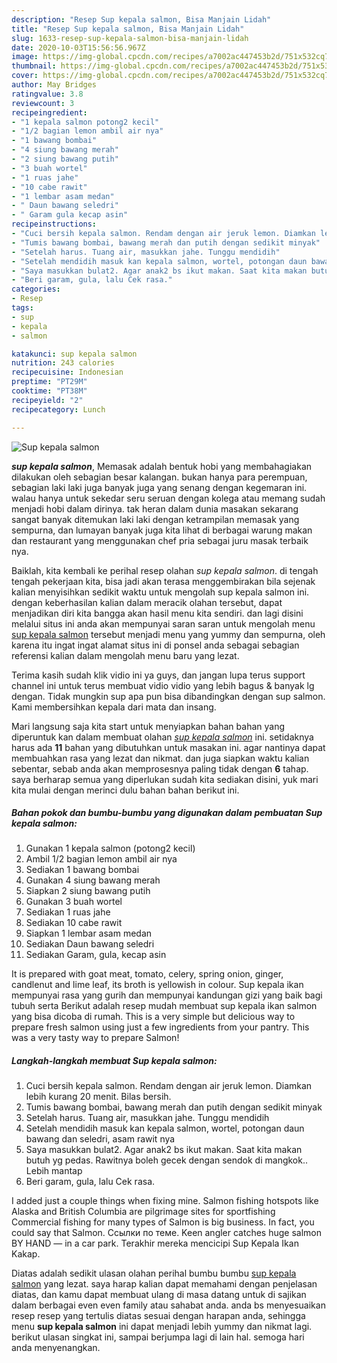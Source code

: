 ```yaml
---
description: "Resep Sup kepala salmon, Bisa Manjain Lidah"
title: "Resep Sup kepala salmon, Bisa Manjain Lidah"
slug: 1633-resep-sup-kepala-salmon-bisa-manjain-lidah
date: 2020-10-03T15:56:56.967Z
image: https://img-global.cpcdn.com/recipes/a7002ac447453b2d/751x532cq70/sup-kepala-salmon-foto-resep-utama.jpg
thumbnail: https://img-global.cpcdn.com/recipes/a7002ac447453b2d/751x532cq70/sup-kepala-salmon-foto-resep-utama.jpg
cover: https://img-global.cpcdn.com/recipes/a7002ac447453b2d/751x532cq70/sup-kepala-salmon-foto-resep-utama.jpg
author: May Bridges
ratingvalue: 3.8
reviewcount: 3
recipeingredient:
- "1 kepala salmon potong2 kecil"
- "1/2 bagian lemon ambil air nya"
- "1 bawang bombai"
- "4 siung bawang merah"
- "2 siung bawang putih"
- "3 buah wortel"
- "1 ruas jahe"
- "10 cabe rawit"
- "1 lembar asam medan"
- " Daun bawang seledri"
- " Garam gula kecap asin"
recipeinstructions:
- "Cuci bersih kepala salmon. Rendam dengan air jeruk lemon. Diamkan lebih kurang 20 menit. Bilas bersih."
- "Tumis bawang bombai, bawang merah dan putih dengan sedikit minyak"
- "Setelah harus. Tuang air, masukkan jahe. Tunggu mendidih"
- "Setelah mendidih masuk kan kepala salmon, wortel, potongan daun bawang dan seledri, asam rawit nya"
- "Saya masukkan bulat2. Agar anak2 bs ikut makan. Saat kita makan butuh yg pedas. Rawitnya boleh gecek dengan sendok di mangkok.. Lebih mantap"
- "Beri garam, gula, lalu Cek rasa."
categories:
- Resep
tags:
- sup
- kepala
- salmon

katakunci: sup kepala salmon 
nutrition: 243 calories
recipecuisine: Indonesian
preptime: "PT29M"
cooktime: "PT38M"
recipeyield: "2"
recipecategory: Lunch

---
```



![Sup kepala salmon](https://img-global.cpcdn.com/recipes/a7002ac447453b2d/751x532cq70/sup-kepala-salmon-foto-resep-utama.jpg)

<b><i>sup kepala salmon</i></b>, Memasak adalah bentuk hobi yang membahagiakan dilakukan oleh sebagian besar kalangan. bukan hanya para perempuan, sebagian laki laki juga banyak juga yang senang dengan kegemaran ini. walau hanya untuk sekedar seru seruan dengan kolega atau memang sudah menjadi hobi dalam dirinya. tak heran dalam dunia masakan sekarang sangat banyak ditemukan laki laki dengan ketrampilan memasak yang sempurna, dan lumayan banyak juga kita lihat di berbagai warung makan dan restaurant yang menggunakan chef pria sebagai juru masak terbaik nya.

Baiklah, kita kembali ke perihal resep olahan <i>sup kepala salmon</i>. di tengah tengah pekerjaan kita, bisa jadi akan terasa menggembirakan bila sejenak kalian menyisihkan sedikit waktu untuk mengolah sup kepala salmon ini. dengan keberhasilan kalian dalam meracik olahan tersebut, dapat menjadikan diri kita bangga akan hasil menu kita sendiri. dan lagi disini melalui situs ini anda akan mempunyai saran saran untuk mengolah menu <u>sup kepala salmon</u> tersebut menjadi menu yang yummy dan sempurna, oleh karena itu ingat ingat alamat situs ini di ponsel anda sebagai sebagian referensi kalian dalam mengolah menu baru yang lezat.

Terima kasih sudah klik vidio ini ya guys, dan jangan lupa terus support channel ini untuk terus membuat vidio vidio yang lebih bagus &amp; banyak lg dengan. Tidak mungkin sup apa pun bisa dibandingkan dengan sup salmon. Kami membersihkan kepala dari mata dan insang.


Mari langsung saja kita start untuk menyiapkan bahan bahan yang diperuntuk kan dalam membuat olahan <u><i>sup kepala salmon</i></u> ini. setidaknya harus ada <b>11</b> bahan yang dibutuhkan untuk masakan ini. agar nantinya dapat membuahkan rasa yang lezat dan nikmat. dan juga siapkan waktu kalian sebentar, sebab anda akan memprosesnya paling tidak dengan <b>6</b> tahap. saya berharap semua yang diperlukan sudah kita sediakan disini, yuk mari kita mulai dengan merinci dulu bahan bahan berikut ini.

<!--inarticleads1-->

##### Bahan pokok dan bumbu-bumbu yang digunakan dalam pembuatan Sup kepala salmon:

1. Gunakan 1 kepala salmon (potong2 kecil)
1. Ambil 1/2 bagian lemon ambil air nya
1. Sediakan 1 bawang bombai
1. Gunakan 4 siung bawang merah
1. Siapkan 2 siung bawang putih
1. Gunakan 3 buah wortel
1. Sediakan 1 ruas jahe
1. Sediakan 10 cabe rawit
1. Siapkan 1 lembar asam medan
1. Sediakan  Daun bawang seledri
1. Sediakan  Garam, gula, kecap asin


It is prepared with goat meat, tomato, celery, spring onion, ginger, candlenut and lime leaf, its broth is yellowish in colour. Sup kepala ikan mempunyai rasa yang gurih dan mempunyai kandungan gizi yang baik bagi tubuh serta Berikut adalah resep mudah membuat sup kepala ikan salmon yang bisa dicoba di rumah. This is a very simple but delicious way to prepare fresh salmon using just a few ingredients from your pantry. This was a very tasty way to prepare Salmon! 

<!--inarticleads2-->

##### Langkah-langkah membuat Sup kepala salmon:

1. Cuci bersih kepala salmon. Rendam dengan air jeruk lemon. Diamkan lebih kurang 20 menit. Bilas bersih.
1. Tumis bawang bombai, bawang merah dan putih dengan sedikit minyak
1. Setelah harus. Tuang air, masukkan jahe. Tunggu mendidih
1. Setelah mendidih masuk kan kepala salmon, wortel, potongan daun bawang dan seledri, asam rawit nya
1. Saya masukkan bulat2. Agar anak2 bs ikut makan. Saat kita makan butuh yg pedas. Rawitnya boleh gecek dengan sendok di mangkok.. Lebih mantap
1. Beri garam, gula, lalu Cek rasa.


I added just a couple things when fixing mine. Salmon fishing hotspots like Alaska and British Columbia are pilgrimage sites for sportfishing Commercial fishing for many types of Salmon is big business. In fact, you could say that Salmon. Ссылки по теме. Keen angler catches huge salmon BY HAND — in a car park. Terakhir mereka mencicipi Sup Kepala Ikan Kakap. 

Diatas adalah sedikit ulasan olahan perihal bumbu bumbu <u>sup kepala salmon</u> yang lezat. saya harap kalian dapat memahami dengan penjelasan diatas, dan kamu dapat membuat ulang di masa datang untuk di sajikan dalam berbagai even even family atau sahabat anda. anda bs menyesuaikan resep resep yang tertulis diatas sesuai dengan harapan anda, sehingga menu <b>sup kepala salmon</b> ini dapat menjadi lebih yummy dan nikmat lagi. berikut ulasan singkat ini, sampai berjumpa lagi di lain hal. semoga hari anda menyenangkan.
